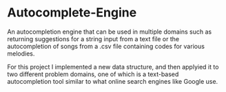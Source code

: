 # Autocomplete-Engine
An autocompletion engine that can be used in multiple domains such as returning suggestions for a string input from a text file or the autocompletion of songs from a .csv file containing codes for various melodies.

For this project I implemented a new data structure, and then applyied it to two different
problem domains, one of which is a text-based autocompletion tool similar to what online search engines
like Google use.

